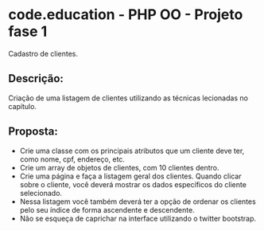 code.education - PHP OO - Projeto fase 1
================================
Cadastro de clientes.

Descrição:
----------

Criação de uma listagem de clientes utilizando as técnicas lecionadas no capítulo.

Proposta:
----------

- Crie uma classe com os principais atributos que um cliente deve ter, como nome, cpf, endereço, etc.
- Crie um array de objetos de clientes, com 10 clientes dentro.
- Crie uma página e faça a listagem geral dos clientes. Quando clicar sobre o cliente, você deverá mostrar os dados específicos do cliente selecionado.
- Nessa listagem você também deverá ter a opção de ordenar os clientes pelo seu índice de forma ascendente e descendente.
- Não se esqueça de caprichar na interface utilizando o twitter bootstrap.